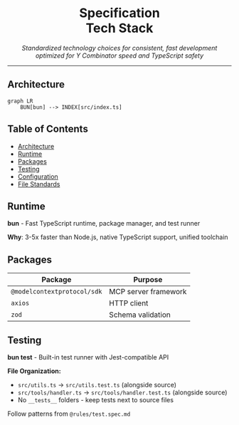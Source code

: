 <div align="center">

# Specification <br/> Tech Stack

_Standardized technology choices for consistent, fast development optimized for Y Combinator speed and TypeScript safety_

</div>

---

## Architecture

```mermaid
graph LR
    BUN[bun] --> INDEX[src/index.ts]
```

## Table of Contents

- [Architecture](#architecture)
- [Runtime](#runtime)
- [Packages](#packages)
- [Testing](#testing)
- [Configuration](#configuration)
- [File Standards](#file-standards)

## Runtime

**bun** - Fast TypeScript runtime, package manager, and test runner

**Why**: 3-5x faster than Node.js, native TypeScript support, unified toolchain

## Packages

| Package                     | Purpose              |
| --------------------------- | -------------------- |
| `@modelcontextprotocol/sdk` | MCP server framework |
| `axios`                     | HTTP client          |
| `zod`                       | Schema validation    |

## Testing

**bun test** - Built-in test runner with Jest-compatible API

**File Organization:**

- `src/utils.ts` → `src/utils.test.ts` (alongside source)
- `src/tools/handler.ts` → `src/tools/handler.test.ts` (alongside source)
- No `__tests__` folders - keep tests next to source files

Follow patterns from `@rules/test.spec.md`
